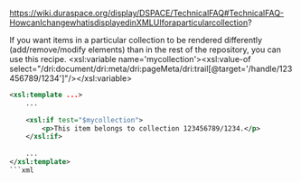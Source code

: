 https://wiki.duraspace.org/display/DSPACE/TechnicalFAQ#TechnicalFAQ-HowcanIchangewhatisdisplayedinXMLUIforaparticularcollection?

If you want items in a particular collection to be rendered differently (add/remove/modify elements) than in the rest of the repository, you can use this recipe.
<xsl:variable name='mycollection'><xsl:value-of select="/dri:document/dri:meta/dri:pageMeta/dri:trail[@target='/handle/123456789/1234']"/></xsl:variable>

```xml 
<xsl:template ...>
    ...
 
    <xsl:if test="$mycollection">
        <p>This item belongs to collection 123456789/1234.</p>
    </xsl:if>
 
    ...
</xsl:template>
```xml
